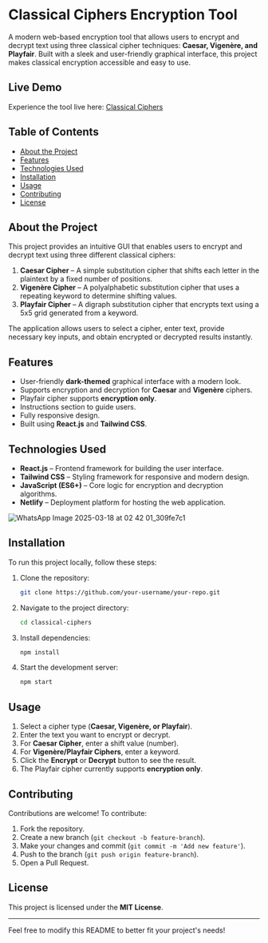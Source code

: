 # Classical Ciphers Encryption Tool

A modern web-based encryption tool that allows users to encrypt and decrypt text using three classical cipher techniques: **Caesar, Vigenère, and Playfair**. Built with a sleek and user-friendly graphical interface, this project makes classical encryption accessible and easy to use.

## Live Demo

Experience the tool live here: [Classical Ciphers](https://bejewelled-florentine-085c12.netlify.app/)

## Table of Contents

- [About the Project](#about-the-project)
- [Features](#features)
- [Technologies Used](#technologies-used)
- [Installation](#installation)
- [Usage](#usage)
- [Contributing](#contributing)
- [License](#license)

## About the Project

This project provides an intuitive GUI that enables users to encrypt and decrypt text using three different classical ciphers:

1. **Caesar Cipher** – A simple substitution cipher that shifts each letter in the plaintext by a fixed number of positions.
2. **Vigenère Cipher** – A polyalphabetic substitution cipher that uses a repeating keyword to determine shifting values.
3. **Playfair Cipher** – A digraph substitution cipher that encrypts text using a 5x5 grid generated from a keyword.

The application allows users to select a cipher, enter text, provide necessary key inputs, and obtain encrypted or decrypted results instantly.

## Features

- User-friendly **dark-themed** graphical interface with a modern look.
- Supports encryption and decryption for **Caesar** and **Vigenère** ciphers.
- Playfair cipher supports **encryption only**.
- Instructions section to guide users.
- Fully responsive design.
- Built using **React.js** and **Tailwind CSS**.

## Technologies Used

- **React.js** – Frontend framework for building the user interface.
- **Tailwind CSS** – Styling framework for responsive and modern design.
- **JavaScript (ES6+)** – Core logic for encryption and decryption algorithms.
- **Netlify** – Deployment platform for hosting the web application.

![WhatsApp Image 2025-03-18 at 02 42 01_309fe7c1](https://github.com/user-attachments/assets/66a58f63-cfb3-4f17-8811-bb13a651276b)


## Installation

To run this project locally, follow these steps:

1. Clone the repository:
   ```sh
   git clone https://github.com/your-username/your-repo.git
   ```
2. Navigate to the project directory:
   ```sh
   cd classical-ciphers
   ```
3. Install dependencies:
   ```sh
   npm install
   ```
4. Start the development server:
   ```sh
   npm start
   ```

## Usage

1. Select a cipher type (**Caesar, Vigenère, or Playfair**).
2. Enter the text you want to encrypt or decrypt.
3. For **Caesar Cipher**, enter a shift value (number).
4. For **Vigenère/Playfair Ciphers**, enter a keyword.
5. Click the **Encrypt** or **Decrypt** button to see the result.
6. The Playfair cipher currently supports **encryption only**.

## Contributing

Contributions are welcome! To contribute:

1. Fork the repository.
2. Create a new branch (`git checkout -b feature-branch`).
3. Make your changes and commit (`git commit -m 'Add new feature'`).
4. Push to the branch (`git push origin feature-branch`).
5. Open a Pull Request.

## License

This project is licensed under the **MIT License**.

---

Feel free to modify this README to better fit your project's needs!

